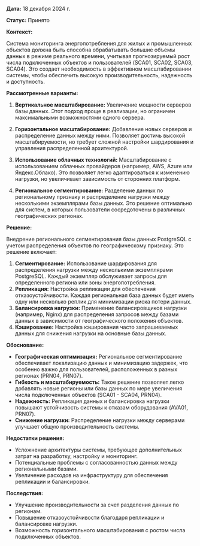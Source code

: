 **Дата:** 18 декабря 2024 г.

**Статус:** Принято

**Контекст:**

Система мониторинга энергопотребления для жилых и промышленных объектов должна быть способна обрабатывать большие объемы данных в режиме реального времени, учитывая прогнозируемый рост числа подключенных объектов и пользователей (SCA01, SCA02, SCA03, SCA04). Это создает необходимость в эффективном масштабировании системы, чтобы обеспечить высокую производительность, надежность и доступность.

**Рассмотренные варианты:**

1. **Вертикальное масштабирование:** Увеличение мощности серверов базы данных. Этот подход проще в реализации, но ограничен максимальными возможностями одного сервера.

2. **Горизонтальное масштабирование:** Добавление новых серверов и распределение данных между ними. Позволяет достичь высокой масштабируемости, но требует сложной настройки шардирования и управления распределенной архитектурой.

3. **Использование облачных технологий:** Масштабирование с использованием облачных провайдеров (например, AWS, Azure или Яндекс.Облако). Это позволяет легко адаптироваться к изменению нагрузки, но увеличивает зависимость от сторонних платформ.

4. **Региональное сегментирование:** Разделение данных по региональному признаку и распределение нагрузки между несколькими экземплярами базы данных. Это решение оптимально для систем, в которых пользователи сосредоточены в различных географических регионах.

**Решение:**

Внедрение регионального сегментирования базы данных PostgreSQL с учетом распределения объектов по географическому признаку. Это решение включает:

1. **Сегментирование:** Использование шардирования для распределения нагрузки между несколькими экземплярами PostgreSQL. Каждый экземпляр обслуживает запросы для определенного региона или зоны энергопотребления.
2. **Репликация:** Настройка репликации для обеспечения отказоустойчивости. Каждая региональная база данных будет иметь одну или несколько реплик для минимизации риска потери данных.
3. **Балансировка нагрузки:** Применение балансировщиков нагрузки (например, Nginx) для распределения запросов между базами данных в зависимости от географического положения объектов.
4. **Кэширование:** Настройка кэширования часто запрашиваемых данных для снижения нагрузки на основные базы данных.

**Обоснование:**

- **Географическая оптимизация:** Региональное сегментирование обеспечивает локализацию данных и минимизацию задержек, что особенно важно для пользователей, расположенных в разных регионах (PRN04, PRN07).
- **Гибкость и масштабируемость:** Такое решение позволяет легко добавлять новые регионы или базы данных по мере увеличения числа подключенных объектов (SCA01 - SCA04, PRN04).
- **Надежность:** Репликация данных и балансировка нагрузки повышают устойчивость системы к отказам оборудования (AVA01, PRN07).
- **Снижение нагрузки:** Распределение нагрузки между серверами улучшает общую производительность системы.

**Недостатки решения:**

- Усложнение архитектуры системы, требующее дополнительных затрат на разработку, настройку и мониторинг.
- Потенциальные проблемы с согласованностью данных между региональными базами.
- Увеличение расходов на инфраструктуру для обеспечения репликации и балансировки.

**Последствия:**

- Улучшение производительности за счет разделения данных по регионам.
- Повышение отказоустойчивости благодаря репликации и балансировке нагрузки.
- Возможность горизонтального масштабирования с ростом числа подключенных объектов.